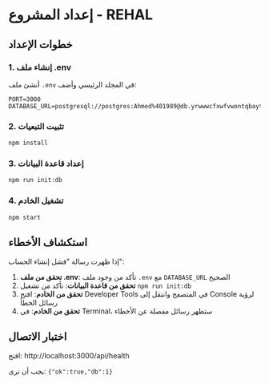 # إعداد المشروع - REHAL

## خطوات الإعداد

### 1. إنشاء ملف .env
أنشئ ملف `.env` في المجلد الرئيسي وأضف:

```
PORT=3000
DATABASE_URL=postgresql://postgres:Ahmed%401989@db.yrwwwcfxwfvwontqbayt.supabase.co:5432/postgres
```

### 2. تثبيت التبعيات
```bash
npm install
```

### 3. إعداد قاعدة البيانات
```bash
npm run init:db
```

### 4. تشغيل الخادم
```bash
npm start
```

## استكشاف الأخطاء

إذا ظهرت رسالة "فشل إنشاء الحساب":

1. **تحقق من ملف .env**: تأكد من وجود ملف `.env` مع `DATABASE_URL` الصحيح
2. **تحقق من قاعدة البيانات**: تأكد من تشغيل `npm run init:db`
3. **تحقق من الخادم**: افتح Developer Tools في المتصفح وانتقل إلى Console لرؤية رسائل الخطأ
4. **تحقق من الخادم**: في Terminal، ستظهر رسائل مفصلة عن الأخطاء

## اختبار الاتصال
افتح: http://localhost:3000/api/health

يجب أن ترى: `{"ok":true,"db":1}`
